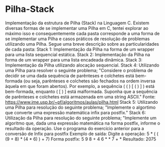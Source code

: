 # Pilha-Stack
Implementação da estrutura de Pilha (Stack) na Linguagem C.
Existem diversas formas de se implementar uma Pilha em C, tentei explorar ao máximo isso e consequentemente cada pasta corresponde a uma forma de se implementar uma Pilha e casos práticos de resolução de problemas utilizando uma Pilha. Segue uma breve descrição sobre as particularidades de cada pasta:
Stack 1: Implementação da Pilha na forma de um wrapper para uma lista sequencial estática.
Stack 2: Implementação da Pilha na forma de um wrapper para uma lista encadeada dinâmica.
Stack 3: Implementação da Pilha utilizando alocação sequencial.
Stack 4: Utilizando uma Pilha para resolver o seguinte problema; "Considere o problema de decidir se uma dada sequência de parênteses e colchetes está bem-formada (ou seja, parênteses e colchetes são fechados na ordem inversa àquela em que foram abertos). Por exemplo, a sequência ( ( ) [ ( ) ] ) está bem-formada, enquanto ( [ ) ] está malformada. Suponha que a sequência de parênteses e colchetes está armazenada em uma string ASCII." Fonte: https://www.ime.usp.br/~pf/algoritmos/aulas/pilha.html
Stack 5: Utilizando uma Pilha para resolução do seguinte problema; "Implemente o algortimo que converte uma expressão matemática infix para postfix."
Stack 6: Utilização da Pilha para resolução do seguinte problema; "Implemente um algoritmo que, dada uma expressão matemática na forma postfix, informe o resultado da operação. Use o programa do exercício anterior para a conversão de Infix para postfix
Exemplo de saída:
 Digite a operação:
 5 * ( ( (9 + 8) * (4 * 6) ) + 7)
 Forma postfix: 5 9 8 + 4 6 * * 7 + *
 Resultado: 2075
